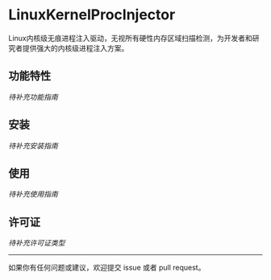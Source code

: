 # LinuxKernelProcInjector

Linux内核级无痕进程注入驱动，无视所有硬性内存区域扫描检测，为开发者和研究者提供强大的内核级进程注入方案。

## 功能特性

*待补充功能指南*

## 安装

*待补充安装指南*

## 使用

*待补充使用指南*

## 许可证

*待补充许可证类型*

---

如果你有任何问题或建议，欢迎提交 issue 或者 pull request。

